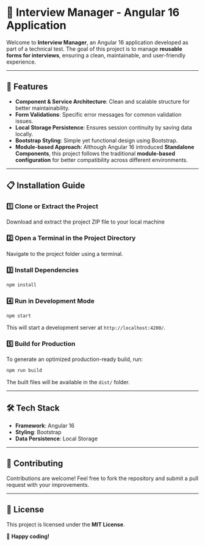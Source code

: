 # 🎯 Interview Manager - Angular 16 Application

Welcome to **Interview Manager**, an Angular 16 application developed as part of a technical test. The goal of this project is to manage **reusable forms for interviews**, ensuring a clean, maintainable, and user-friendly experience.

---

## 🌟 Features
- **Component & Service Architecture**: Clean and scalable structure for better maintainability.
- **Form Validations**: Specific error messages for common validation issues.
- **Local Storage Persistence**: Ensures session continuity by saving data locally.
- **Bootstrap Styling**: Simple yet functional design using Bootstrap.
- **Module-based Approach**: Although Angular 16 introduced **Standalone Components**, this project follows the traditional **module-based configuration** for better compatibility across different environments.

---

## 📋 Installation Guide

### 1️⃣ Clone or Extract the Project
Download and extract the project ZIP file to your local machine

### 2️⃣ Open a Terminal in the Project Directory
Navigate to the project folder using a terminal.

### 3️⃣ Install Dependencies
```bash
npm install
```

### 4️⃣ Run in Development Mode
```bash
npm start
```
This will start a development server at `http://localhost:4200/`.

### 5️⃣ Build for Production
To generate an optimized production-ready build, run:
```bash
npm run build
```
The built files will be available in the `dist/` folder.

---

## 🛠️ Tech Stack
- **Framework**: Angular 16
- **Styling**: Bootstrap
- **Data Persistence**: Local Storage

---

## 🤝 Contributing
Contributions are welcome! Feel free to fork the repository and submit a pull request with your improvements.

---

## 📜 License
This project is licensed under the **MIT License**.

🚀 **Happy coding!**



